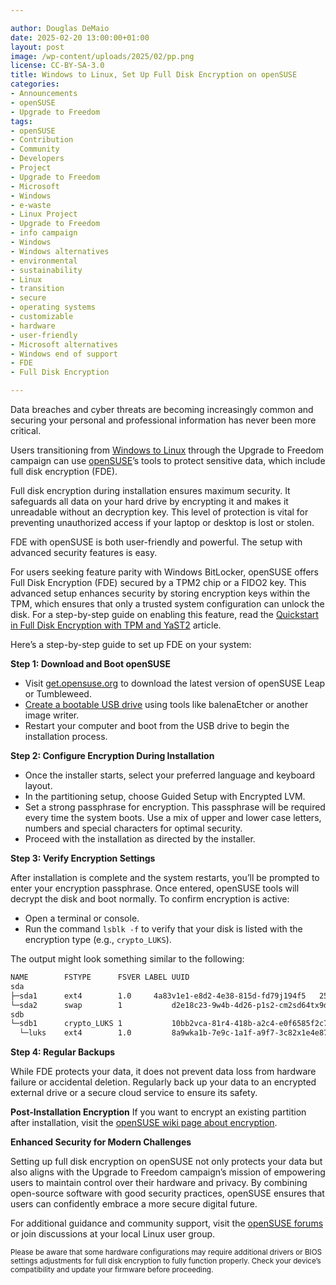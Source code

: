 ```yaml
---

author: Douglas DeMaio
date: 2025-02-20 13:00:00+01:00
layout: post
image: /wp-content/uploads/2025/02/pp.png
license: CC-BY-SA-3.0
title: Windows to Linux, Set Up Full Disk Encryption on openSUSE
categories:
- Announcements
- openSUSE
- Upgrade to Freedom
tags:
- openSUSE
- Contribution
- Community
- Developers
- Project
- Upgrade to Freedom
- Microsoft
- Windows
- e-waste
- Linux Project
- Upgrade to Freedom 
- info campaign
- Windows
- Windows alternatives
- environmental 
- sustainability
- Linux 
- transition
- secure 
- operating systems 
- customizable 
- hardware
- user-friendly 
- Microsoft alternatives
- Windows end of support
- FDE
- Full Disk Encryption

---
```


Data breaches and cyber threats are becoming increasingly common and securing your personal and professional information has never been more critical.

Users transitioning from [Windows to Linux](https://news.opensuse.org/2024/11/26/transition-from-windows-step-by-step/) through the Upgrade to Freedom campaign can use [openSUSE](https://get.opensuse.org/)’s tools to protect sensitive data, which include full disk encryption (FDE).

Full disk encryption during installation ensures maximum security. It safeguards all data on your hard drive by encrypting it and makes it unreadable without an decryption key. This level of protection is vital for preventing unauthorized access if your laptop or desktop is lost or stolen.

FDE with openSUSE is both user-friendly and powerful. The setup with advanced security features is easy. 

For users seeking feature parity with Windows BitLocker, openSUSE offers Full Disk Encryption (FDE) secured by a TPM2 chip or a FIDO2 key. This advanced setup enhances security by storing encryption keys within the TPM, which ensures that only a trusted system configuration can unlock the disk. For a step-by-step guide on enabling this feature, read the [Quickstart in Full Disk Encryption with TPM and YaST2](https://news.opensuse.org/2024/09/20/quickstart-fde-yast2/) article.

Here’s a step-by-step guide to set up FDE on your system:

**Step 1: Download and Boot openSUSE**

  - Visit [get.opensuse.org](https://get.opensuse.org/) to download the latest version of openSUSE Leap or Tumbleweed.
  - [Create a bootable USB drive](https://news.opensuse.org/2024/11/20/upgrade-to-freedom-the-switch-from-windows/) using tools like balenaEtcher or another image writer.
  - Restart your computer and boot from the USB drive to begin the installation process.
 
**Step 2: Configure Encryption During Installation**

  - Once the installer starts, select your preferred language and keyboard layout.
  - In the partitioning setup, choose Guided Setup with Encrypted LVM.
  - Set a strong passphrase for encryption. This passphrase will be required every time the system boots. Use a mix of upper and lower case letters, numbers and special characters for optimal security.
  - Proceed with the installation as directed by the installer.
 
**Step 3: Verify Encryption Settings**

After installation is complete and the system restarts, you’ll be prompted to enter your encryption passphrase. Once entered, openSUSE tools will decrypt the disk and boot normally. To confirm encryption is active:

  - Open a terminal or console.
  - Run the command `lsblk -f` to verify that your disk is listed with the encryption type (e.g., `crypto_LUKS`).

The output might look something similar to the following:

```bash
NAME        FSTYPE      FSVER LABEL UUID                                   FSAVAIL FSUSE% MOUNTPOINT
sda                                                                                     
├─sda1      ext4        1.0     4a83v1e1-e8d2-4e38-815d-fd79j194f5   25G    30%    /
└─sda2      swap        1           d2e18c23-9w4b-4d26-p1s2-cm2sd64tx9de                
sdb                                                                                     
└─sdb1      crypto_LUKS 1           10bb2vca-81r4-418b-a2c4-e0f6585f2c7a                
  └─luks    ext4        1.0         8a9wka1b-7e9c-1a1f-a9f7-3c82x1e4e87f   150G    10%    /mnt/data
```
 
**Step 4: Regular Backups**

While FDE protects your data, it does not prevent data loss from hardware failure or accidental deletion. Regularly back up your data to an encrypted external drive or a secure cloud service to ensure its safety.

**Post-Installation Encryption**
If you want to encrypt an existing partition after installation, visit the [openSUSE wiki page about encryption](https://en.opensuse.org/SDB:Encrypted_filesystems#Manually_creating_new_LUKS_volume).

**Enhanced Security for Modern Challenges**

Setting up full disk encryption on openSUSE not only protects your data but also aligns with the Upgrade to Freedom campaign’s mission of empowering users to maintain control over their hardware and privacy. By combining open-source software with good security practices, openSUSE ensures that users can confidently embrace a more secure digital future.

For additional guidance and community support, visit the [openSUSE forums](https://forums.opensuse.org/) or join discussions at your local Linux user group.

<small> Please be aware that some hardware configurations may require additional drivers or BIOS settings adjustments for full disk encryption to fully function properly. Check your device’s compatibility and update your firmware before proceeding. </small>

<meta name="openSUSE, Open Source, development, Windows 10 end of support, Linux transition, Upgrade to Freedom campaign, Linux distributions, e-waste reduction, hardware sustainability, Ubuntu, Fedora, AlmaLinux, environmental benefits, secure operating systems, customizable Linux, Joanna Murzyn, KDE Akademy, electronic waste, open source, Linux alternatives, computer longevity, user-friendly Linux, live tutorials, ISO installation, Leap, Tumbleweed, Linux gaming, Linux for developers" content="HTML,CSS,XML,JavaScript">



